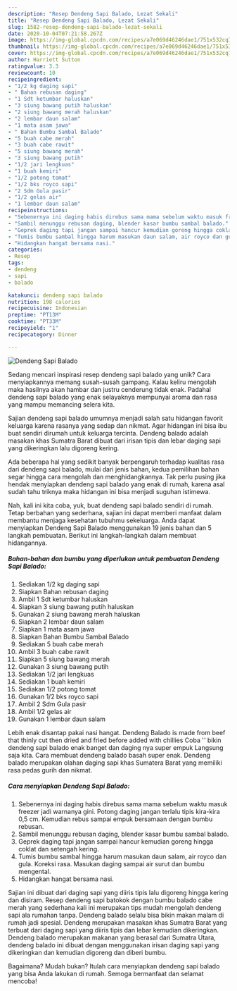 ```yaml
---
description: "Resep Dendeng Sapi Balado, Lezat Sekali"
title: "Resep Dendeng Sapi Balado, Lezat Sekali"
slug: 1582-resep-dendeng-sapi-balado-lezat-sekali
date: 2020-10-04T07:21:58.267Z
image: https://img-global.cpcdn.com/recipes/a7e069d46246dae1/751x532cq70/dendeng-sapi-balado-foto-resep-utama.jpg
thumbnail: https://img-global.cpcdn.com/recipes/a7e069d46246dae1/751x532cq70/dendeng-sapi-balado-foto-resep-utama.jpg
cover: https://img-global.cpcdn.com/recipes/a7e069d46246dae1/751x532cq70/dendeng-sapi-balado-foto-resep-utama.jpg
author: Harriett Sutton
ratingvalue: 3.3
reviewcount: 10
recipeingredient:
- "1/2 kg daging sapi"
- " Bahan rebusan daging"
- "1 Sdt ketumbar haluskan"
- "3 siung bawang putih haluskan"
- "2 siung bawang merah haluskan"
- "2 lembar daun salam"
- "1 mata asam jawa"
- " Bahan Bumbu Sambal Balado"
- "5 buah cabe merah"
- "3 buah cabe rawit"
- "5 siung bawang merah"
- "3 siung bawang putih"
- "1/2 jari lengkuas"
- "1 buah kemiri"
- "1/2 potong tomat"
- "1/2 bks royco sapi"
- "2 Sdm Gula pasir"
- "1/2 gelas air"
- "1 lembar daun salam"
recipeinstructions:
- "Sebenernya ini daging habis direbus sama mama sebelum waktu masuk freezer jadi warnanya gini. Potong daging jangan terlalu tipis kira-kira 0,5 cm. Kemudian rebus sampai empuk bersamaan dengan bumbu rebusan."
- "Sambil menunggu rebusan daging, blender kasar bumbu sambal balado."
- "Geprek daging tapi jangan sampai hancur kemudian goreng hingga coklat dan setengah kering."
- "Tumis bumbu sambal hingga harum masukan daun salam, air royco dan gula. Koreksi rasa. Masukan daging sampai air surut dan bumbu mengental."
- "Hidangkan hangat bersama nasi."
categories:
- Resep
tags:
- dendeng
- sapi
- balado

katakunci: dendeng sapi balado 
nutrition: 198 calories
recipecuisine: Indonesian
preptime: "PT13M"
cooktime: "PT33M"
recipeyield: "1"
recipecategory: Dinner

---
```



![Dendeng Sapi Balado](https://img-global.cpcdn.com/recipes/a7e069d46246dae1/751x532cq70/dendeng-sapi-balado-foto-resep-utama.jpg)

Sedang mencari inspirasi resep dendeng sapi balado yang unik? Cara menyiapkannya memang susah-susah gampang. Kalau keliru mengolah maka hasilnya akan hambar dan justru cenderung tidak enak. Padahal dendeng sapi balado yang enak selayaknya mempunyai aroma dan rasa yang mampu memancing selera kita.

Sajian dendeng sapi balado umumnya menjadi salah satu hidangan favorit keluarga karena rasanya yang sedap dan nikmat. Agar hidangan ini bisa ibu buat sendiri dirumah untuk keluarga tercinta. Dendeng balado adalah masakan khas Sumatra Barat dibuat dari irisan tipis dan lebar daging sapi yang dikeringkan lalu digoreng kering.

Ada beberapa hal yang sedikit banyak berpengaruh terhadap kualitas rasa dari dendeng sapi balado, mulai dari jenis bahan, kedua pemilihan bahan segar hingga cara mengolah dan menghidangkannya. Tak perlu pusing jika hendak menyiapkan dendeng sapi balado yang enak di rumah, karena asal sudah tahu triknya maka hidangan ini bisa menjadi suguhan istimewa.


Nah, kali ini kita coba, yuk, buat dendeng sapi balado sendiri di rumah. Tetap berbahan yang sederhana, sajian ini dapat memberi manfaat dalam membantu menjaga kesehatan tubuhmu sekeluarga. Anda dapat menyiapkan Dendeng Sapi Balado menggunakan 19 jenis bahan dan 5 langkah pembuatan. Berikut ini langkah-langkah dalam membuat hidangannya.

<!--inarticleads1-->

##### Bahan-bahan dan bumbu yang diperlukan untuk pembuatan Dendeng Sapi Balado:

1. Sediakan 1/2 kg daging sapi
1. Siapkan  Bahan rebusan daging
1. Ambil 1 Sdt ketumbar haluskan
1. Siapkan 3 siung bawang putih haluskan
1. Gunakan 2 siung bawang merah haluskan
1. Siapkan 2 lembar daun salam
1. Siapkan 1 mata asam jawa
1. Siapkan  Bahan Bumbu Sambal Balado
1. Sediakan 5 buah cabe merah
1. Ambil 3 buah cabe rawit
1. Siapkan 5 siung bawang merah
1. Gunakan 3 siung bawang putih
1. Sediakan 1/2 jari lengkuas
1. Sediakan 1 buah kemiri
1. Sediakan 1/2 potong tomat
1. Gunakan 1/2 bks royco sapi
1. Ambil 2 Sdm Gula pasir
1. Ambil 1/2 gelas air
1. Gunakan 1 lembar daun salam


Lebih enak disantap pakai nasi hangat. Dendeng Balado is made from beef that thinly cut then dried and fried before added with chillies Coba &#39;&#39; bikin dendeng sapi balado enak banget dan daging nya super empuk Langsung saja kita. Cara membuat dendeng balado basah super enak. Dendeng balado merupakan olahan daging sapi khas Sumatera Barat yang memiliki rasa pedas gurih dan nikmat. 

<!--inarticleads2-->

##### Cara menyiapkan Dendeng Sapi Balado:

1. Sebenernya ini daging habis direbus sama mama sebelum waktu masuk freezer jadi warnanya gini. Potong daging jangan terlalu tipis kira-kira 0,5 cm. Kemudian rebus sampai empuk bersamaan dengan bumbu rebusan.
1. Sambil menunggu rebusan daging, blender kasar bumbu sambal balado.
1. Geprek daging tapi jangan sampai hancur kemudian goreng hingga coklat dan setengah kering.
1. Tumis bumbu sambal hingga harum masukan daun salam, air royco dan gula. Koreksi rasa. Masukan daging sampai air surut dan bumbu mengental.
1. Hidangkan hangat bersama nasi.


Sajian ini dibuat dari daging sapi yang diiris tipis lalu digoreng hingga kering dan disiram. Resep dendeng sapi batokok dengan bumbu balado cabe merah yang sederhana kali ini merupakan tips mudah mengolah dendeng sapi ala rumahan tanpa. Dendeng balado selalu bisa bikin makan malam di rumah jadi spesial. Dendeng merupakan masakan khas Sumatra Barat yang terbuat dari daging sapi yang diiris tipis dan lebar kemudian dikeringkan. Dendeng balado merupakan makanan yang berasal dari Sumatra Utara, dendeng balado ini dibuat dengan menggunakan irisan daging sapi yang dikeringkan dan kemudian digoreng dan diberi bumbu. 

Bagaimana? Mudah bukan? Itulah cara menyiapkan dendeng sapi balado yang bisa Anda lakukan di rumah. Semoga bermanfaat dan selamat mencoba!
